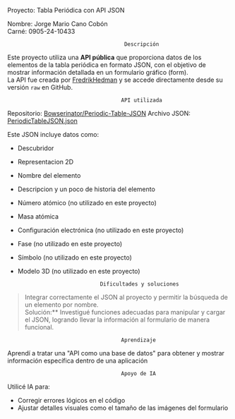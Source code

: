 Proyecto: Tabla Periódica con API JSON

Nombre: Jorge Mario Cano Cobón  
Carné: 0905-24-10433  

                                         Descripción

Este proyecto utiliza una **API pública** que proporciona datos de los elementos de la tabla periódica en formato JSON, con el objetivo de mostrar información detallada en un formulario gráfico (form).  
La API fue creada por [FredrikHedman](https://github.com/Bowserinator/Periodic-Table-JSON) y se accede directamente desde su versión `raw` en GitHub.

                                        API utilizada

Repositorio: [Bowserinator/Periodic-Table-JSON](https://github.com/Bowserinator/Periodic-Table-JSON)
Archivo JSON: [PeriodicTableJSON.json](https://raw.githubusercontent.com/Bowserinator/Periodic-Table-JSON/refs/heads/master/PeriodicTableJSON.json)

Este JSON incluye datos como:
- Descubridor
- Representacion 2D 
- Nombre del elemento
- Descripcion y un poco de historia del elemento
- Número atómico (no utilizado en este proyecto)
- Masa atómica
- Configuración electrónica (no utilizado en este proyecto)
- Fase (no utilizado en este proyecto)
- Símbolo (no utilizado en este proyecto)
- Modelo 3D (no utilizado en este proyecto)

                                Dificultades y soluciones

> Integrar correctamente el JSON al proyecto y permitir la búsqueda de un elemento por nombre.  
> Solución:** Investigué funciones adecuadas para manipular y cargar el JSON, logrando llevar la información al formulario de manera funcional.

                                        Aprendizaje

Aprendí a tratar una "API como una base de datos" para obtener y mostrar información específica dentro de una aplicación

                                        Apoyo de IA

Utilicé IA para:
- Corregir errores lógicos en el código
- Ajustar detalles visuales como el tamaño de las imágenes del formulario

